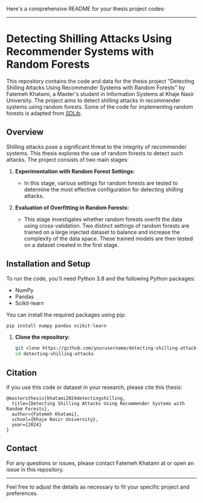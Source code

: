 Here's a comprehensive README for your thesis project codes:

---

# Detecting Shilling Attacks Using Recommender Systems with Random Forests

This repository contains the code and data for the thesis project "Detecting Shilling Attacks Using Recommender Systems with Random Forests" by Fatemeh Khatami, a Master's student in Information Systems at Khaje Nasir University. The project aims to detect shilling attacks in recommender systems using random forests. Some of the code for implementing random forests is adapted from [SDLib](https://github.com/Coder-Yu/SDLib).

## Overview

Shilling attacks pose a significant threat to the integrity of recommender systems. This thesis explores the use of random forests to detect such attacks. The project consists of two main stages:

1. **Experimentation with Random Forest Settings:**
   - In this stage, various settings for random forests are tested to determine the most effective configuration for detecting shilling attacks.

2. **Evaluation of Overfitting in Random Forests:**
   - This stage investigates whether random forests overfit the data using cross-validation. Two distinct settings of random forests are trained on a large injected dataset to balance and increase the complexity of the data space. These trained models are then tested on a dataset created in the first stage.



## Installation and Setup

To run the code, you'll need Python 3.8 and the following Python packages:
- NumPy
- Pandas
- Scikit-learn

You can install the required packages using pip:
```sh
pip install numpy pandas scikit-learn
```

1. **Clone the repository:**
   ```sh
   git clone https://github.com/yourusername/detecting-shilling-attacks.git
   cd detecting-shilling-attacks
   ```

## Citation

If you use this code or dataset in your research, please cite this thesis:

```
@mastersthesis{khatami2024detectingshilling,
  title={Detecting Shilling Attacks Using Recommender Systems with Random Forests},
  author={Fatemeh Khatami},
  school={Khaje Nasir University},
  year={2024}
}
```
## Contact

For any questions or issues, please contact Fatemeh Khatami at  or open an issue in this repository.

---

Feel free to adjust the details as necessary to fit your specific project and preferences.
